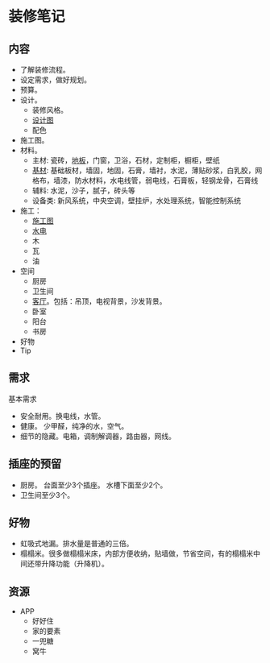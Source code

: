 # 装修笔记
## 内容
* 了解装修流程。
* 设定需求，做好规划。
* 预算。
* 设计。
  * 装修风格。
  * [设计图](design/design-pic.md)
  * 配色
* 施工图。
* 材料。
  * 主材: 瓷砖，[地板](material/main/floor.md)，门窗，卫浴，石材，定制柜，橱柜，壁纸
  * [基材](material/basic): 基础板材，墙固，地固，石膏，墙衬，水泥，薄贴砂浆，白乳胶，网格布，墙漆，防水材料，水电线管，弱电线，石膏板，轻钢龙骨，石膏线
  * 辅料: 水泥，沙子，腻子，砖头等
  * 设备类: 新风系统，中央空调，壁挂炉，水处理系统，智能控制系统
* 施工：
  * [施工图](flow/work-pic.md)
  * [水电](flow/water-electricity)
  * 木
  * 瓦
  * 油
* 空间
  * 厨房
  * 卫生间
  * [客厅](space/living-room)。包括：吊顶，电视背景，沙发背景。
  * 卧室
  * 阳台
  * 书房
* 好物
* Tip

## 需求
基本需求
* 安全耐用。换电线，水管。
* 健康。 少甲醛，纯净的水，空气。
* 细节的隐藏。电箱，调制解调器，路由器，网线。

## 插座的预留
* 厨房。 台面至少3个插座。 水槽下面至少2个。
* 卫生间至少3个。

## 好物
* 虹吸式地漏。排水量是普通的三倍。
* 榻榻米。很多做榻榻米床，内部方便收纳，贴墙做，节省空间，有的榻榻米中间还带升降功能（升降机）。

## 资源
* APP
  * 好好住
  * 家的要素
  * 一兜糖
  * 窝牛

